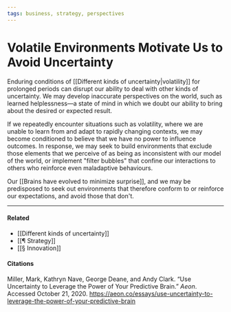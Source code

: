 ```yaml
---
tags: business, strategy, perspectives
---
```

# Volatile Environments Motivate Us to Avoid Uncertainty

Enduring conditions of [[Different kinds of uncertainty|volatility]] for prolonged periods can disrupt our ability to deal with other kinds of uncertainty. We may develop inaccurate perspectives on the world, such as learned helplessness—a state of mind in which we doubt our ability to bring about the desired or expected result. 

If we repeatedly encounter situations such as volatility, where we are unable to learn from and adapt to rapidly changing contexts, we may become conditioned to believe that we have no power to influence outcomes. In response, we may seek to build environments that exclude those elements that we perceive of as being as inconsistent with our model of the world, or implement "filter bubbles" that confine our interactions to others who reinforce even maladaptive behaviours.

Our [[Brains have evolved to minimize surprise]], and we may be predisposed to seek out environments that therefore conform to or reinforce our expectations, and avoid those that don't.

---

#### Related
- [[Different kinds of uncertainty]]
- [[¶ Strategy]]
- [[§ Innovation]]

#### Citations

Miller, Mark, Kathryn Nave, George Deane, and Andy Clark. “Use Uncertainty to Leverage the Power of Your Predictive Brain.” _Aeon_. Accessed October 21, 2020. https://aeon.co/essays/use-uncertainty-to-leverage-the-power-of-your-predictive-brain